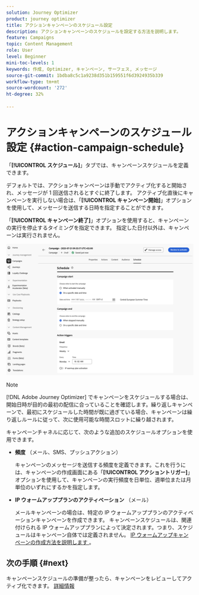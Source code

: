 ```yaml
---
solution: Journey Optimizer
product: journey optimizer
title: アクションキャンペーンのスケジュール設定
description: アクションキャンペーンのスケジュールを設定する方法を説明します。
feature: Campaigns
topic: Content Management
role: User
level: Beginner
mini-toc-levels: 1
keywords: 作成, Optimizer, キャンペーン, サーフェス, メッセージ
source-git-commit: 1bdba8c5c1a9238d351b159551f6d3924935b339
workflow-type: tm+mt
source-wordcount: '272'
ht-degree: 32%

---
```



# アクションキャンペーンのスケジュール設定 {#action-campaign-schedule}

「**[!UICONTROL スケジュール]**」タブでは、キャンペーンスケジュールを定義できます。

デフォルトでは、アクションキャンペーンは手動でアクティブ化すると開始され、メッセージが 1 回送信されるとすぐに終了します。 アクティブ化直後にキャンペーンを実行しない場合は、「**[!UICONTROL キャンペーン開始]**」オプションを使用して、メッセージを送信する日時を指定することができます。

「**[!UICONTROL キャンペーン終了]**」オプションを使用すると、キャンペーンの実行を停止するタイミングを指定できます。 指定した日付以外は、キャンペーンは実行されません。

![](assets/create-campaign-schedule.png)

>[!NOTE]
>
>[!DNL Adobe Journey Optimizer] でキャンペーンをスケジュールする場合は、開始日時が目的の最初の配信に合っていることを確認します。繰り返しキャンペーンで、最初にスケジュールした時間が既に過ぎている場合、キャンペーンは繰り返しルールに従って、次に使用可能な時間スロットに繰り越されます。

キャンペーンチャネルに応じて、次のような追加のスケジュールオプションを使用できます。

* **頻度** （メール、SMS、プッシュアクション）

  キャンペーンのメッセージを送信する頻度を定義できます。これを行うには、キャンペーンの作成画面にある「**[!UICONTROL アクショントリガー]**」オプションを使用して、キャンペーンの実行頻度を日単位、週単位または月単位のいずれにするかを指定します。

* **IP ウォームアッププランのアクティベーション** （メール）

  メールキャンペーンの場合は、特定の IP ウォームアッププランのアクティベーションキャンペーンを作成できます。 キャンペーンスケジュールは、関連付けられる IP ウォームアッププランによって決定されます。つまり、スケジュールはキャンペーン自体では定義されません。 [IP ウォームアップキャンペーンの作成方法を説明します ](../configuration/ip-warmup-campaign.md)。

## 次の手順 {#next}

キャンペーンスケジュールの準備が整ったら、キャンペーンをレビューしてアクティブ化できます。 [詳細情報](review-activate-campaign.md)
